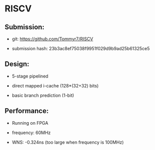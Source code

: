 # RISCV

## Submission:

- git: https://github.com/Tommyr7/RISCV

- submission hash: 23b3ac8ef75038f9951f029d9b9ad25b61325ce5

## Design:

- 5-stage pipelined

- direct mapped i-cache (128*(32+32) bits)

- basic branch prediction (1-bit)

## Performance:

- Running on FPGA

- frequency: 60MHz

- WNS: -0.324ns (too large when frequency is 100MHz)
